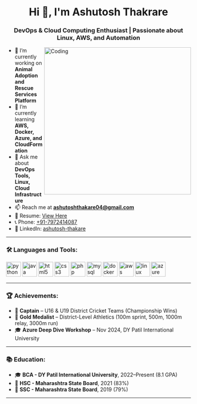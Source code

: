 <h1 align="center">Hi 👋, I'm Ashutosh Thakrare</h1>
<h3 align="center">DevOps & Cloud Computing Enthusiast | Passionate about Linux, AWS, and Automation</h3>
<img align="right" alt="Coding" width="400" src="https://media.tenor.com/NOYF3f82b_gAAAAC/programmer.gif">


- 🔭 I’m currently working on **Animal Adoption and Rescue Services Platform**  
- 🌱 I’m currently learning **AWS, Docker, Azure, and CloudFormation**  
- 💬 Ask me about **DevOps Tools, Linux, Cloud Infrastructure**  
- 📫 Reach me at **ashutoshthakare04@gmail.com**  
- 📄 Resume: [View Here](mailto:ashutoshthakare04@gmail.com)  
- 📞 Phone: [+91-7972414087](tel:+917972414087)  
- 💼 LinkedIn: [ashutosh-thakare](https://www.linkedin.com/in/ashutosh-thakare-636b60281)

---

<h3 align="left">🛠️ Languages and Tools:</h3>
<p align="left">
  <img src="https://cdn.jsdelivr.net/gh/devicons/devicon/icons/python/python-original.svg" alt="python" width="40" height="40"/> 
  <img src="https://cdn.jsdelivr.net/gh/devicons/devicon/icons/java/java-original.svg" alt="java" width="40" height="40"/> 
  <img src="https://cdn.jsdelivr.net/gh/devicons/devicon/icons/html5/html5-original.svg" alt="html5" width="40" height="40"/>
  <img src="https://cdn.jsdelivr.net/gh/devicons/devicon/icons/css3/css3-original.svg" alt="css3" width="40" height="40"/>
  <img src="https://cdn.jsdelivr.net/gh/devicons/devicon/icons/php/php-original.svg" alt="php" width="40" height="40"/>
  <img src="https://cdn.jsdelivr.net/gh/devicons/devicon/icons/mysql/mysql-original.svg" alt="mysql" width="40" height="40"/>
  <img src="https://cdn.jsdelivr.net/gh/devicons/devicon/icons/docker/docker-original.svg" alt="docker" width="40" height="40"/>
  <img src="https://cdn.jsdelivr.net/gh/devicons/devicon/icons/amazonwebservices/amazonwebservices-original.svg" alt="aws" width="40" height="40"/>
  <img src="https://cdn.jsdelivr.net/gh/devicons/devicon/icons/linux/linux-original.svg" alt="linux" width="40" height="40"/>
  <img src="https://cdn.jsdelivr.net/gh/devicons/devicon/icons/azure/azure-original.svg" alt="azure" width="40" height="40"/>
</p>

---

<h3 align="left">🏆 Achievements:</h3>

- 🏏 **Captain** – U16 & U19 District Cricket Teams (Championship Wins)  
- 🥇 **Gold Medalist** – District-Level Athletics (100m sprint, 500m, 1000m relay, 3000m run)  
- 🎓 **Azure Deep Dive Workshop** – Nov 2024, DY Patil International University  

---

<h3 align="left">📚 Education:</h3>

- 🎓 **BCA - DY Patil International University**, 2022–Present (8.1 GPA)  
- 🏫 **HSC - Maharashtra State Board**, 2021 (83%)  
- 🏫 **SSC - Maharashtra State Board**, 2019 (79%)  

---

